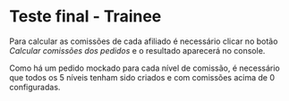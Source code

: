 # Teste final - Trainee

Para calcular as comissões de cada afiliado é necessário clicar no botão _Calcular comissões dos pedidos_ e o resultado aparecerá no console.

Como há um pedido mockado para cada nível de comissão, é necessário que todos os 5 níveis tenham sido criados e com comissões acima de 0 configuradas.